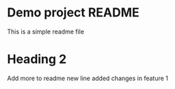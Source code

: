 # Demo project README

This is a simple readme file

# Heading 2

Add more to readme
new line added
changes in feature 1
